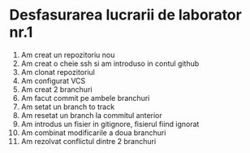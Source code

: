 # Desfasurarea lucrarii de laborator nr.1

1. Am creat un repozitoriu nou 
2. Am creat o cheie ssh si am introduso in contul github
3. Am clonat repozitoriul 
4. Am configurat VCS
5. Am creat 2 branchuri
6. Am facut commit pe ambele branchuri
7. Am setat un branch to track
8. Am resetat un branch la commitul anterior
9. Am introdus un fisier in gitignore, fisierul fiind ignorat
10. Am combinat modificarile a doua branchuri
11. Am rezolvat conflictul dintre 2 branchuri